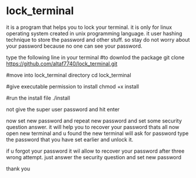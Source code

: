 # lock_terminal
it is a program that helps you to lock your terminal.
it is only for linux operating system created in unix programming language.
it user hashing technique to store the password and other stuff.
so stay do not worry about your password because no one can see your password.

type the following line in your terminal
#to downlod the package 
git clone https://github.com/altaf7740/lock_terminal.git

#move into lock_terminal directory
cd lock_terminal

#give executable permission to install
chmod +x install

#run the install file
./install

not give the super user password and hit enter

now set new password and repeat new password
and set some security question answer. it will help you to recover your password
thats all
 now open new terminal and u found the new terminal will ask for password
 type the password that you have set earlier and unlock it.
 
 
 if u forgot your password it wil allow to recover your password
 after three wrong attempt. just answer the security question and set new password
 
 thank you
 
